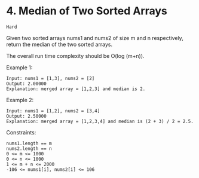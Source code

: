 # 4. Median of Two Sorted Arrays

`Hard`

Given two sorted arrays nums1 and nums2 of size m and n respectively, return the median of the two sorted arrays.

The overall run time complexity should be O(log (m+n)).

Example 1:

```note
Input: nums1 = [1,3], nums2 = [2]
Output: 2.00000
Explanation: merged array = [1,2,3] and median is 2.
```

Example 2:

```note
Input: nums1 = [1,2], nums2 = [3,4]
Output: 2.50000
Explanation: merged array = [1,2,3,4] and median is (2 + 3) / 2 = 2.5.
```

Constraints:

```note
nums1.length == m
nums2.length == n
0 <= m <= 1000
0 <= n <= 1000
1 <= m + n <= 2000
-106 <= nums1[i], nums2[i] <= 106
```
